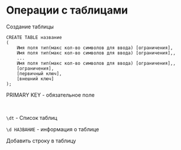 
# Операции с таблицами
Создание таблицы
```
CREATE TABLE название
(
    Имя поля тип(макс кол-во символов для ввода) [ограничения],
    Имя поля тип(макс кол-во символов для ввода) [ограничения],,
    ...
    Имя поля тип(макс кол-во символов для ввода) [ограничения],,
    [ограничения],
    [первичный ключ],
    [внешний ключ]
);
 ```
PRIMARY KEY - обязательное поле

<br>

`\dt` - Список таблиц

`\d НАЗВАНИЕ` - информация о таблице

Добавить строку в таблицу 